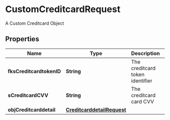 

# CustomCreditcardRequest

A Custom Creditcard Object

## Properties

| Name | Type | Description | Notes |
|------------ | ------------- | ------------- | -------------|
|**fksCreditcardtokenID** | **String** | The creditcard token identifier |  |
|**sCreditcardCVV** | **String** | The creditcard card CVV |  |
|**objCreditcarddetail** | [**CreditcarddetailRequest**](CreditcarddetailRequest.md) |  |  |



